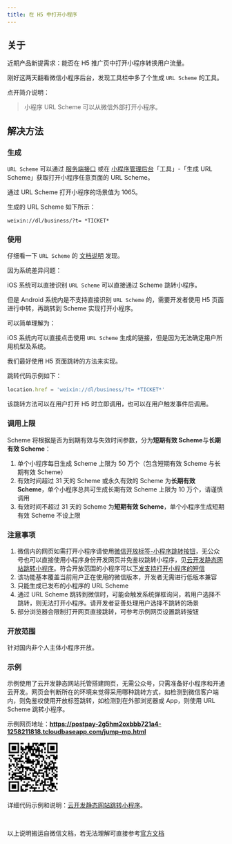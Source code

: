 ```yaml
---
title: 在 H5 中打开小程序
---
```


## 关于

近期产品新提需求：能否在 H5 推广页中打开小程序转换用户流量。

刚好这两天翻看微信小程序后台，发现工具栏中多了个生成 `URL Scheme` 的工具。

点开简介说明：

> 小程序 URL Scheme 可以从微信外部打开小程序。

## 解决方法

### 生成

`URL Scheme` 可以通过 [服务端接口](https://developers.weixin.qq.com/miniprogram/dev/api-backend/open-api/url-scheme/urlscheme.generate.html) 或在 [小程序管理后台](https://mp.weixin.qq.com/)「工具」-「生成 URL Scheme」获取打开小程序任意页面的 URL Scheme。

通过 URL Scheme 打开小程序的场景值为 1065。

生成的 URL Scheme 如下所示：

```
weixin://dl/business/?t= *TICKET*
```

### 使用

仔细看一下 `URL Scheme` 的 [文档说明](https://developers.weixin.qq.com/miniprogram/dev/framework/open-ability/url-scheme.html) 发现。

因为系统差异问题：

iOS 系统可以直接识别 `URL Scheme` 可以直接通过 Scheme 跳转小程序。

但是 Android 系统内是不支持直接识别 `URL Scheme` 的，需要开发者使用 H5 页面进行中转，再跳转到 Scheme 实现打开小程序。

可以简单理解为：

iOS 系统内可以直接点击使用 `URL Scheme` 生成的链接，但是因为无法确定用户所用机型及系统。

我们最好使用 H5 页面跳转的方法来实现。

跳转代码示例如下：

```js
location.href = 'weixin://dl/business/?t= *TICKET*'
```

该跳转方法可以在用户打开 H5 时立即调用，也可以在用户触发事件后调用。

### 调用上限

Scheme 将根据是否为到期有效与失效时间参数，分为**短期有效 Scheme**与**长期有效 Scheme**：

1. 单个小程序每日生成 Scheme 上限为 50 万个（包含短期有效 Scheme 与长期有效 Scheme）
2. 有效时间超过 31 天的 Scheme 或永久有效的 Scheme 为**长期有效 Scheme**，单个小程序总共可生成长期有效 Scheme 上限为 10 万个，请谨慎调用
3. 有效时间不超过 31 天的 Scheme 为**短期有效 Scheme**，单个小程序生成短期有效 Scheme 不设上限

### 注意事项

1. 微信内的网页如需打开小程序请使用[微信开放标签-小程序跳转按钮](https://developers.weixin.qq.com/doc/offiaccount/OA_Web_Apps/Wechat_Open_Tag.html#%E5%BC%80%E6%94%BE%E6%A0%87%E7%AD%BE%E8%AF%B4%E6%98%8E%E6%96%87%E6%A1%A3)，无公众号也可以直接使用小程序身份开发网页并免鉴权跳转小程序，见[云开发静态网站跳转小程序](https://developers.weixin.qq.com/miniprogram/dev/wxcloud/guide/staticstorage/jump-miniprogram.html)。符合开放范围的小程序可以[下发支持打开小程序的短信](https://developers.weixin.qq.com/miniprogram/dev/wxcloud/guide/staticstorage/msg-miniprogram.html)
2. 该功能基本覆盖当前用户正在使用的微信版本，开发者无需进行低版本兼容
3. 只能生成已发布的小程序的 URL Scheme
4. 通过 URL Scheme 跳转到微信时，可能会触发系统弹框询问，若用户选择不跳转，则无法打开小程序。请开发者妥善处理用户选择不跳转的场景
5. 部分浏览器会限制打开网页直接跳转，可参考示例网页设置跳转按钮

### 开放范围

针对国内非个人主体小程序开放。

### 示例

示例使用了云开发静态网站托管搭建网页，无需公众号，只需准备好小程序和开通云开发。网页会判断所在的环境来觉得采用哪种跳转方式，如检测到微信客户端内，则免鉴权使用开放标签跳转，如检测到在外部浏览器或 App，则使用 URL Scheme 跳转小程序。

示例网页地址：**https://postpay-2g5hm2oxbbb721a4-1258211818.tcloudbaseapp.com/jump-mp.html**

<img class="zoom" style="width: 120px;" src="./images/wx-URL-Scheme/jump-mp.png">

详细代码示例和说明：[云开发静态网站跳转小程序](https://developers.weixin.qq.com/miniprogram/dev/wxcloud/guide/staticstorage/jump-miniprogram.html)。

<br/>

以上说明搬运自微信文档，若无法理解可直接参考[官方文档](https://developers.weixin.qq.com/miniprogram/dev/framework/open-ability/url-scheme.html)
